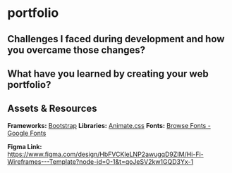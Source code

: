 # portfolio

## Challenges I faced during development and how you overcame those changes?



## What have you learned by creating your web portfolio?



## Assets & Resources
**Frameworks:** [Bootstrap](https://getbootstrap.com/)
**Libraries:**  [Animate.css](https://daneden.github.io/animate.css/)
**Fonts:** [Browse Fonts - Google Fonts](https://fonts.google.com/)




**Figma Link:** https://www.figma.com/design/HbFVCKleLNP2awugqD9ZIM/Hi-Fi-Wireframes---Template?node-id=0-1&t=qoJeSV2kw1GQD3Yx-1